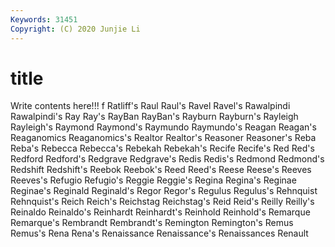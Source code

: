 ```yaml
---
Keywords: 31451
Copyright: (C) 2020 Junjie Li
---
```


# title

Write contents here!!!
f 
Ratliff's 
Raul 
Raul's 
Ravel
Ravel's 
Rawalpindi 
Rawalpindi's 
Ray 
Ray's 
RayBan 
RayBan's 
Rayburn 
Rayburn's 
Rayleigh
Rayleigh's 
Raymond 
Raymond's 
Raymundo 
Raymundo's 
Reagan 
Reagan's 
Reaganomics 
Reaganomics's 
Realtor
Realtor's 
Reasoner 
Reasoner's 
Reba 
Reba's 
Rebecca 
Rebecca's 
Rebekah 
Rebekah's 
Recife
Recife's 
Red 
Red's 
Redford 
Redford's 
Redgrave 
Redgrave's 
Redis 
Redis's 
Redmond
Redmond's 
Redshift 
Redshift's 
Reebok 
Reebok's 
Reed 
Reed's 
Reese 
Reese's 
Reeves
Reeves's 
Refugio 
Refugio's 
Reggie 
Reggie's 
Regina 
Regina's 
Reginae 
Reginae's 
Reginald
Reginald's 
Regor 
Regor's 
Regulus 
Regulus's 
Rehnquist 
Rehnquist's 
Reich 
Reich's 
Reichstag
Reichstag's 
Reid 
Reid's 
Reilly 
Reilly's 
Reinaldo 
Reinaldo's 
Reinhardt 
Reinhardt's 
Reinhold
Reinhold's 
Remarque 
Remarque's 
Rembrandt 
Rembrandt's 
Remington 
Remington's 
Remus 
Remus's 
Rena
Rena's 
Renaissance 
Renaissance's 
Renaissances 
Renault 
